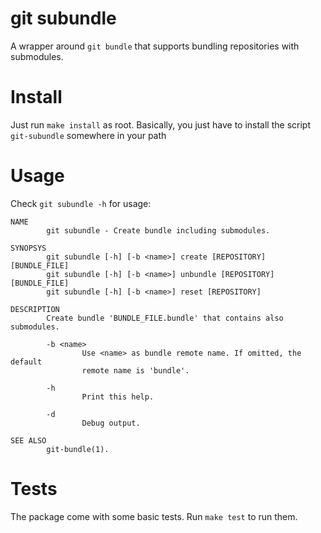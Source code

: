 # git subundle
A wrapper around `git bundle` that supports bundling repositories with submodules.

Install
=======

Just run `make install` as root. Basically, you just have to install the script `git-subundle`
somewhere in your path

Usage
=====
Check `git subundle -h` for usage:

    NAME
            git subundle - Create bundle including submodules.
    
    SYNOPSYS
            git subundle [-h] [-b <name>] create [REPOSITORY] [BUNDLE_FILE]
            git subundle [-h] [-b <name>] unbundle [REPOSITORY] [BUNDLE_FILE]
            git subundle [-h] [-b <name>] reset [REPOSITORY]
    
    DESCRIPTION
            Create bundle 'BUNDLE_FILE.bundle' that contains also submodules.
    
            -b <name>
                    Use <name> as bundle remote name. If omitted, the default
                    remote name is 'bundle'.
    
            -h
                    Print this help.
    
            -d
                    Debug output.
    
    SEE ALSO
            git-bundle(1).

Tests
=====
The package come with some basic tests. Run `make test` to run them.
